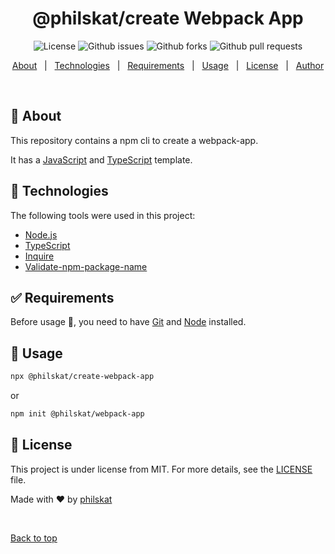 <h1 align="center" id="top">@philskat&#x2F;create Webpack App</h1>

<p align="center">
    <img alt="License" src="https://img.shields.io/github/license/philskat/create-webpack-app?color=56BEB8">

  <img alt="Github issues" src="https://img.shields.io/github/issues/philskat/create-webpack-app?color=56BEB8" />

  <img alt="Github forks" src="https://img.shields.io/github/forks/philskat/create-webpack-app?color=56BEB8" />

  <img alt="Github pull requests" src="https://img.shields.io/github/issues-pr/philskat/create-webpack-app?color=56BEB8">
</p>

<!-- Status -->

<!-- <h4 align="center">
	🚧  @philskat&#x2F;create Webpack App 🚀 Under construction...  🚧
</h4>

<hr> -->

<p align="center">
  <a href="#dart-about">About</a> &#xa0; | &#xa0; 
  <a href="#rocket-technologies">Technologies</a> &#xa0; | &#xa0;
  <a href="#white_check_mark-requirements">Requirements</a> &#xa0; | &#xa0;
  <a href="#checkered_flag-usage">Usage</a> &#xa0; | &#xa0;
  <a href="#memo-license">License</a> &#xa0; | &#xa0;
  <a href="https://github.com/{{YOUR_GITHUB_USERNAME}}" target="_blank">Author</a>
</p>

<br>

## :dart: About

This repository contains a npm cli to create a webpack-app.

It has a [JavaScript](https://github.com/philskat/webpack-starter)
and [TypeScript](https://github.com/philskat/webpack-typescript-starter)
template.

## :rocket: Technologies

The following tools were used in this project:

- [Node.js](https://nodejs.org/en/)
- [TypeScript](https://www.typescriptlang.org/)
- [Inquire](https://github.com/SBoudrias/Inquire.js)
- [Validate-npm-package-name](https://github.com/npm/validate-npm-package-name)

## :white_check_mark: Requirements

Before usage :checkered_flag:, you need to have [Git](https://git-scm.com) and [Node](https://nodejs.org/en/) installed.

## :checkered_flag: Usage

```bash
npx @philskat/create-webpack-app
```

or

```bash
npm init @philskat/webpack-app
```

## :memo: License

This project is under license from MIT. For more details, see the [LICENSE](LICENSE.md) file.

Made with :heart: by <a href="https://github.com/philskat" target="_blank">philskat</a>

&#xa0;

<a href="#top">Back to top</a>
